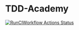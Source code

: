 # TDD-Academy

[![RunCIWorkflow Actions Status](https://github.com/atriyaco/TDD-Academy/workflows/ci/badge.svg)](https://github.com/atriyaco/TDD-Academy/actions)

